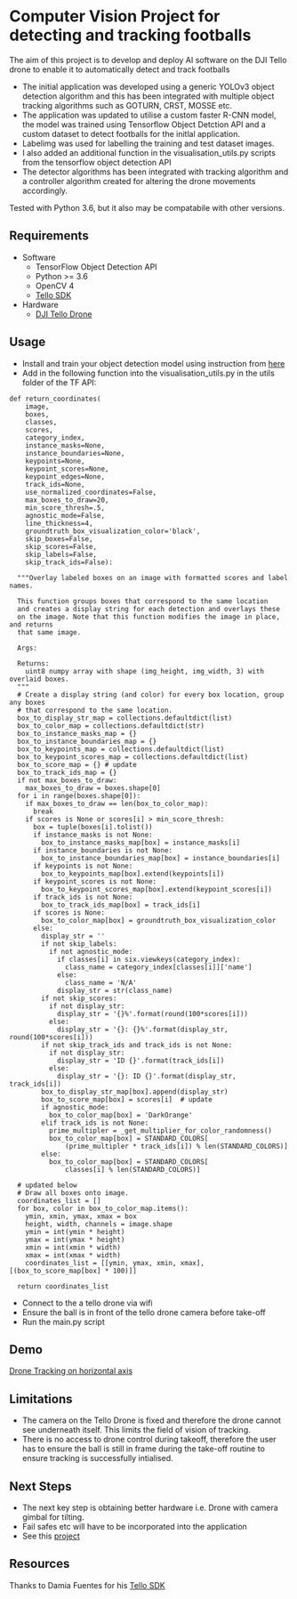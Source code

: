 # Computer Vision Project for detecting and tracking footballs

The aim of this project is to develop and deploy AI software on the DJI Tello drone to enable it to automatically detect and track footballs

+ The initial application was developed using a generic YOLOv3 object detection algorithm and this has been integrated with multiple object tracking algorithms such as GOTURN, CRST, MOSSE etc.
+ The application was updated to utilise a custom faster R-CNN model, the model was trained using Tensorflow Object Detction API and a custom dataset to detect footballs for the initlal application. 
+ Labelimg was used for labelling the training and test dataset images.
+ I also added an additional function in the visualisation_utils.py scripts from the tensorflow object detection API
+ The detector algorithms has been integrated with tracking algorithm and a controller algorithm created for altering the drone movements accordingly.

Tested with Python 3.6, but it also may be compatabile with other versions.

## Requirements
- Software
  - TensorFlow Object Detection API
  - Python >= 3.6
  - OpenCV 4
  - [Tello SDK](https://github.com/damiafuentes/DJITelloPy)
- Hardware
    - [DJI Tello Drone](https://store.dji.com/uk/shop/tello-series)

## Usage
- Install and train your object detection model using instruction from [here](https://tensorflow-object-detection-api-tutorial.readthedocs.io/en/latest/training.html#)
- Add in the following function into the visualisation_utils.py in the utils folder of the TF API:
```
def return_coordinates(
    image,
    boxes,
    classes,
    scores,
    category_index,
    instance_masks=None,
    instance_boundaries=None,
    keypoints=None,
    keypoint_scores=None,
    keypoint_edges=None,
    track_ids=None,
    use_normalized_coordinates=False,
    max_boxes_to_draw=20,
    min_score_thresh=.5,
    agnostic_mode=False,
    line_thickness=4,
    groundtruth_box_visualization_color='black',
    skip_boxes=False,
    skip_scores=False,
    skip_labels=False,
    skip_track_ids=False):

  """Overlay labeled boxes on an image with formatted scores and label names.

  This function groups boxes that correspond to the same location
  and creates a display string for each detection and overlays these
  on the image. Note that this function modifies the image in place, and returns
  that same image.

  Args:

  Returns:
    uint8 numpy array with shape (img_height, img_width, 3) with overlaid boxes.
  """
  # Create a display string (and color) for every box location, group any boxes
  # that correspond to the same location.
  box_to_display_str_map = collections.defaultdict(list)
  box_to_color_map = collections.defaultdict(str)
  box_to_instance_masks_map = {}
  box_to_instance_boundaries_map = {}
  box_to_keypoints_map = collections.defaultdict(list)
  box_to_keypoint_scores_map = collections.defaultdict(list)
  box_to_score_map = {} # update
  box_to_track_ids_map = {}
  if not max_boxes_to_draw:
    max_boxes_to_draw = boxes.shape[0]
  for i in range(boxes.shape[0]):
    if max_boxes_to_draw == len(box_to_color_map):
      break
    if scores is None or scores[i] > min_score_thresh:
      box = tuple(boxes[i].tolist())
      if instance_masks is not None:
        box_to_instance_masks_map[box] = instance_masks[i]
      if instance_boundaries is not None:
        box_to_instance_boundaries_map[box] = instance_boundaries[i]
      if keypoints is not None:
        box_to_keypoints_map[box].extend(keypoints[i])
      if keypoint_scores is not None:
        box_to_keypoint_scores_map[box].extend(keypoint_scores[i])
      if track_ids is not None:
        box_to_track_ids_map[box] = track_ids[i]
      if scores is None:
        box_to_color_map[box] = groundtruth_box_visualization_color
      else:
        display_str = ''
        if not skip_labels:
          if not agnostic_mode:
            if classes[i] in six.viewkeys(category_index):
              class_name = category_index[classes[i]]['name']
            else:
              class_name = 'N/A'
            display_str = str(class_name)
        if not skip_scores:
          if not display_str:
            display_str = '{}%'.format(round(100*scores[i]))
          else:
            display_str = '{}: {}%'.format(display_str, round(100*scores[i]))
        if not skip_track_ids and track_ids is not None:
          if not display_str:
            display_str = 'ID {}'.format(track_ids[i])
          else:
            display_str = '{}: ID {}'.format(display_str, track_ids[i])
        box_to_display_str_map[box].append(display_str)
        box_to_score_map[box] = scores[i]  # update
        if agnostic_mode:
          box_to_color_map[box] = 'DarkOrange'
        elif track_ids is not None:
          prime_multipler = _get_multiplier_for_color_randomness()
          box_to_color_map[box] = STANDARD_COLORS[
              (prime_multipler * track_ids[i]) % len(STANDARD_COLORS)]
        else:
          box_to_color_map[box] = STANDARD_COLORS[
              classes[i] % len(STANDARD_COLORS)]

  # updated below
  # Draw all boxes onto image.
  coordinates_list = []
  for box, color in box_to_color_map.items():
    ymin, xmin, ymax, xmax = box
    height, width, channels = image.shape
    ymin = int(ymin * height)
    ymax = int(ymax * height)
    xmin = int(xmin * width)
    xmax = int(xmax * width)
    coordinates_list = [[ymin, ymax, xmin, xmax], [(box_to_score_map[box] * 100)]]

  return coordinates_list
```
- Connect to the a tello drone via wifi
- Ensure the ball is in front of the tello drone camera before take-off
- Run the main.py script

## Demo
 [Drone Tracking on horizontal axis](demo/demo.gif)

## Limitations
- The camera on the Tello Drone is fixed and therefore the drone cannot see underneath itself. This limits the field of vision of tracking.
- There is no access to drone control during takeoff, therefore the user has to ensure the ball is still in frame during the take-off routine to ensure tracking is successfully intialised.

## Next Steps
- The next key step is obtaining better hardware i.e. Drone with camera gimbal for tilting.
- Fail safes etc will have to be incorporated into the application
- See this [project](https://github.com/samuel-ogbonnaya/ParrotAnafi_ComputerVision)

## Resources
Thanks to Damia Fuentes for his [Tello SDK](https://github.com/damiafuentes/DJITelloPy)
